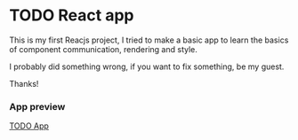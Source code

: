 # TODO React app

This is my first Reacjs project, I tried to make a basic app to learn the basics of component communication, rendering and style.

I probably did something wrong, if you want to fix something, be my guest.

Thanks!

### App preview

[TODO App](https://raw.githubusercontent.com/imatos/react-todo/master/screenshots/todo_app.png)
